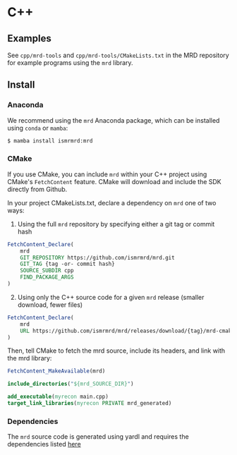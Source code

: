 # C++

## Examples

See `cpp/mrd-tools` and `cpp/mrd-tools/CMakeLists.txt` in the MRD repository for example programs using the `mrd` library.

## Install

### Anaconda

We recommend using the `mrd` Anaconda package, which can be installed using `conda` or `mamba`:

```bash
$ mamba install ismrmrd:mrd
```

### CMake

If you use CMake, you can include `mrd` within your C++ project using CMake's `FetchContent` feature.
CMake will download and include the SDK directly from Github.

In your project CMakeLists.txt, declare a dependency on `mrd` one of two ways:

1. Using the full `mrd` repository by specifying either a git tag or commit hash
```cmake
FetchContent_Declare(
    mrd
    GIT_REPOSITORY https://github.com/ismrmrd/mrd.git
    GIT_TAG {tag -or- commit hash}
    SOURCE_SUBDIR cpp
    FIND_PACKAGE_ARGS
)
```

2. Using only the C++ source code for a given `mrd` release (smaller download, fewer files)
```cmake
FetchContent_Declare(
    mrd
    URL https://github.com/ismrmrd/mrd/releases/download/{tag}/mrd-cmake-src.tar.gz
)
```

Then, tell CMake to fetch the mrd source, include its headers, and link with the mrd library:

```cmake
FetchContent_MakeAvailable(mrd)

include_directories("${mrd_SOURCE_DIR}")

add_executable(myrecon main.cpp)
target_link_libraries(myrecon PRIVATE mrd_generated)
```

### Dependencies

The `mrd` source code is generated using yardl and requires the dependencies listed [here](https://microsoft.github.io/yardl/cpp/installation.html#c-dependencies)
